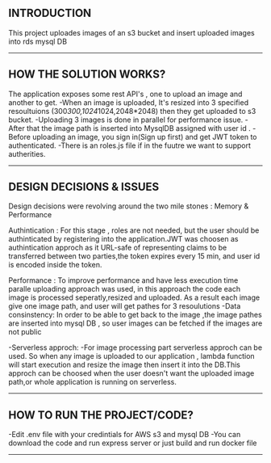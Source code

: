INTRODUCTION
------------


This project uploades images of an s3 bucket and insert uploaded images into rds mysql DB


-------------------------
HOW THE SOLUTION WORKS?
-------------------------
The application exposes some rest API's , one to upload an image and another to get.
-When an image is uploaded, It's resized into 3 specified resoultuions (300*300,1024*1024,2048*2048) then they get uploaded to s3 bucket.
-Uploading 3 images is done in parallel for performance issue.
-After that the image path is inserted into MysqlDB assigned with user id .
-Before uploading an image, you sign in(Sign up first) and get JWT token to authenticated.
-There is an roles.js file if in the fuutre we want to support autherities.


-------------------------
DESIGN DECISIONS & ISSUES
-------------------------

Design decisions were revolving around the two mile stones : Memory & Performance 

Authintication : 
For this stage , roles are not needed, but the user should be authinticated by registering into the application.JWT was choosen as authintication approch as it
 URL-safe of representing claims to be transferred between two parties,the token expires every 15 min, and user id is encoded inside the token.
 

Performance :
To improve performance and have less execution time paralle uploading approach
was used, in this approach the code each image is processed seperatly,resized and uploaded.
As a result each image give one image path, and user will get pathes for 3 resoulutions
-Data consinstency:
In order to be able to get back to the image ,the image pathes are inserted into mysql DB , so user images can be fetched if the images are not public

-Serverless approch:
 -For image processing part serverless approch can be used. So when any image is uploaded to our application , lambda function will start execution and resize the image
 then insert it into the DB.This approch can be choosed when the user doesn't want the uploaded image path,or whole application is running on serverless.

-------------------------
HOW TO RUN THE PROJECT/CODE?
-------------------------
-Edit .env file with your credintials for AWS s3 and mysql DB
-You can download the code and run express server or just build and run docker file

---------------------------
